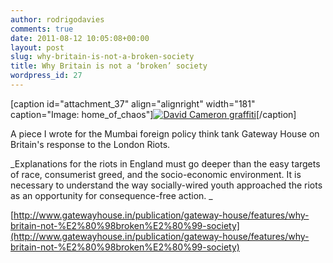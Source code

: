```yaml
---
author: rodrigodavies
comments: true
date: 2011-08-12 10:05:08+00:00
layout: post
slug: why-britain-is-not-a-broken-society
title: Why Britain is not a ‘broken’ society
wordpress_id: 27
---
```


[caption id="attachment_37" align="alignright" width="181" caption="Image: home_of_chaos"][![David Cameron graffiti](http://rodrigodavies.com/blog/wp-content/uploads/2012/03/cameron.jpg)](http://rodrigodavies.com/blog/wp-content/uploads/2012/03/cameron.jpg)[/caption]

A piece I wrote for the Mumbai foreign policy think tank Gateway House on Britain's response to the London Riots.

_Explanations for the riots in England must go deeper than the easy targets of race, consumerist greed, and the socio-economic environment. It is necessary to understand the way socially-wired youth approached the riots as an opportunity for consequence-free action. _

[http://www.gatewayhouse.in/publication/gateway-house/features/why-britain-not-%E2%80%98broken%E2%80%99-society](http://www.gatewayhouse.in/publication/gateway-house/features/why-britain-not-%E2%80%98broken%E2%80%99-society)
